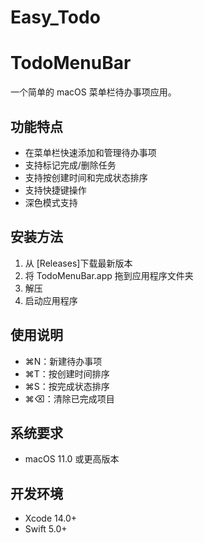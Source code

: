 # Easy_Todo
# TodoMenuBar

一个简单的 macOS 菜单栏待办事项应用。

## 功能特点

- 在菜单栏快速添加和管理待办事项
- 支持标记完成/删除任务
- 支持按创建时间和完成状态排序
- 支持快捷键操作
- 深色模式支持

## 安装方法

1. 从 [Releases]下载最新版本
2. 将 TodoMenuBar.app 拖到应用程序文件夹
3. 解压
4. 启动应用程序

## 使用说明

- ⌘N：新建待办事项
- ⌘T：按创建时间排序
- ⌘S：按完成状态排序
- ⌘⌫：清除已完成项目

## 系统要求

- macOS 11.0 或更高版本

## 开发环境

- Xcode 14.0+
- Swift 5.0+

